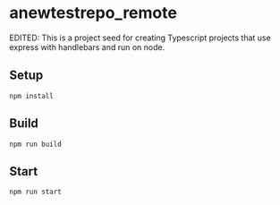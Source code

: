 # anewtestrepo_remote

EDITED: This is a project seed for creating Typescript projects that use express with handlebars and run on node.

## Setup

`npm install`

## Build

`npm run build`

## Start

`npm run start`
